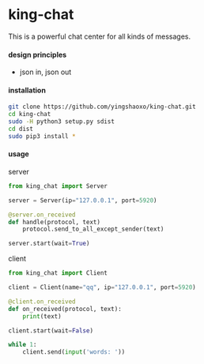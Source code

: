 # king-chat
This is a powerful chat center for all kinds of messages.

#### design principles
* json in, json out

#### installation
```bash
git clone https://github.com/yingshaoxo/king-chat.git
cd king-chat
sudo -H python3 setup.py sdist
cd dist
sudo pip3 install *
```

#### usage
server
```python
from king_chat import Server

server = Server(ip="127.0.0.1", port=5920)

@server.on_received
def handle(protocol, text)
    protocol.send_to_all_except_sender(text)

server.start(wait=True)
```

client
```python
from king_chat import Client

client = Client(name="qq", ip="127.0.0.1", port=5920)

@client.on_received
def on_received(protocol, text):
    print(text)

client.start(wait=False)

while 1:
    client.send(input('words: '))
```
